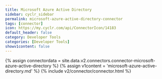 ```yaml
---
title: Microsoft Azure Active Directory
sidebar: cyclr_sidebar
permalink: microsoft-azure-active-directory-connector
tags: [connector]
icon: https://my.cyclr.com/api/ConnectorIcon/14183
default_header: false
category: Developer Tools
categories: [Developer Tools]
showv1content: false
---
```

{% assign connectordata = site.data.v2.connectors.connector-microsoft-azure-active-directory %}
{% assign v1content = 'microsoft-azure-active-directory.md' %}
{% include v2/connector/connector.html %}	